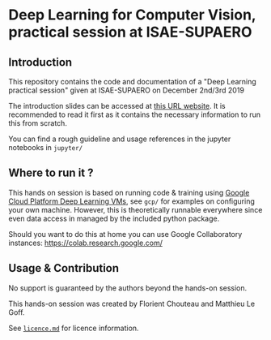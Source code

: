 # Deep Learning for Computer Vision, practical session at ISAE-SUPAERO

## Introduction

This repository contains the code and documentation of a "Deep Learning practical session" given at ISAE-SUPAERO on December 2nd/3rd 2019

The introduction slides can be accessed at [this URL website](https://fchouteau.github.io/isae-practical-deep-learning). It is recommended to read it first as it contains the necessary information to run this from scratch.

You can find a rough guideline and usage references in the jupyter notebooks in `jupyter/`

## Where to run it ?

This hands on session is based on running code & training using [Google Cloud Platform Deep Learning VMs](https://cloud.google.com/deep-learning-vm/), see `gcp/` for examples on configuring your own machine. However, this is theoretically runnable everywhere since even data access in managed by the included python package.

Should you want to do this at home you can use Google Collaboratory instances: https://colab.research.google.com/

## Usage & Contribution

No support is guaranteed by the authors beyond the hands-on session.

This hands-on session was created by Florient Chouteau and Matthieu Le Goff.

See [`licence.md`](./licence.md) for licence information.
